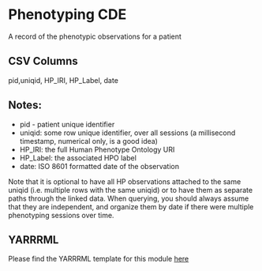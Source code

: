 # Phenotyping CDE

A record of the phenotypic observations for a patient

## CSV Columns

pid,uniqid, HP_IRI, HP_Label, date


## Notes:
  * pid - patient unique identifier
  * uniqid:  some row unique identifier, over all sessions (a millisecond timestamp, numerical only, is a good idea)
  * HP_IRI: the full Human Phenotype Ontology URI
  * HP_Label:  the associated HPO label
  * date:  ISO 8601 formatted date of the observation
  
Note that it is optional to have all HP observations attached to the same uniqid (i.e. multiple rows with the same uniqid) or to
have them as separate paths through the linked data.  When querying, you should always assume that they are independent, and organize them
by date if there were multiple phenotyping sessions over time.

## YARRRML

Please find the YARRRML template for this module [here](../templates/phenotyping_yarrrml_template.yaml)
